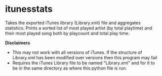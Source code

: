# itunesstats

Takes the exported iTunes library (Library.xml) file and aggregates statistics. Prints a sorted list of most played artist (by total playtime) and their most played song both by playcount and total play time.

**Disclaimers**
* This may not work with all versions of iTunes. If the structure of Library.xml has been modified over versions then this program may fail
* Requires the iTunes Library file to be named "Library.xml" and for it to be in the same directory as where this python file is run.

